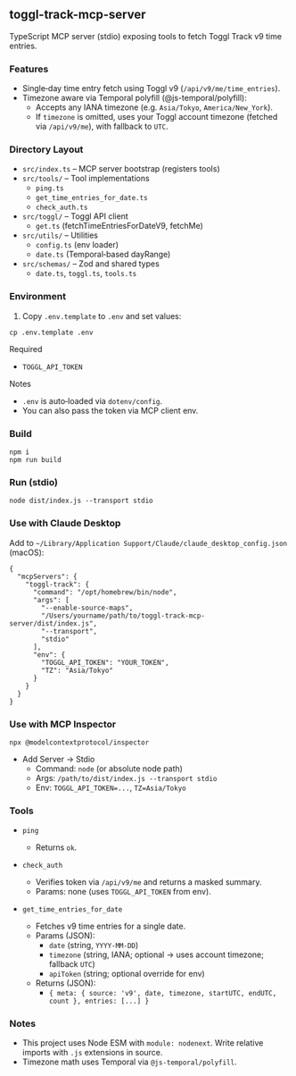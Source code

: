 ## toggl-track-mcp-server

TypeScript MCP server (stdio) exposing tools to fetch Toggl Track v9 time entries.

### Features
- Single‑day time entry fetch using Toggl v9 (`/api/v9/me/time_entries`).
- Timezone aware via Temporal polyfill (@js-temporal/polyfill):
  - Accepts any IANA timezone (e.g. `Asia/Tokyo`, `America/New_York`).
  - If `timezone` is omitted, uses your Toggl account timezone (fetched via `/api/v9/me`), with fallback to `UTC`.

### Directory Layout
- `src/index.ts` – MCP server bootstrap (registers tools)
- `src/tools/` – Tool implementations
  - `ping.ts`
  - `get_time_entries_for_date.ts`
  - `check_auth.ts`
- `src/toggl/` – Toggl API client
  - `get.ts` (fetchTimeEntriesForDateV9, fetchMe)
- `src/utils/` – Utilities
  - `config.ts` (env loader)
  - `date.ts` (Temporal‑based dayRange)
- `src/schemas/` – Zod and shared types
  - `date.ts`, `toggl.ts`, `tools.ts`

### Environment
1) Copy `.env.template` to `.env` and set values:

```
cp .env.template .env
```

Required
- `TOGGL_API_TOKEN`

Notes
- `.env` is auto‑loaded via `dotenv/config`.
- You can also pass the token via MCP client env.

### Build

```
npm i
npm run build
```

### Run (stdio)

```
node dist/index.js --transport stdio
```

### Use with Claude Desktop
Add to `~/Library/Application Support/Claude/claude_desktop_config.json` (macOS):

```
{
  "mcpServers": {
    "toggl-track": {
      "command": "/opt/homebrew/bin/node",
      "args": [
        "--enable-source-maps",
        "/Users/yourname/path/to/toggl-track-mcp-server/dist/index.js",
        "--transport",
        "stdio"
      ],
      "env": {
        "TOGGL_API_TOKEN": "YOUR_TOKEN",
        "TZ": "Asia/Tokyo"
      }
    }
  }
}
```

### Use with MCP Inspector

```
npx @modelcontextprotocol/inspector
```
- Add Server → Stdio
  - Command: `node` (or absolute node path)
  - Args: `/path/to/dist/index.js --transport stdio`
  - Env: `TOGGL_API_TOKEN=...`, `TZ=Asia/Tokyo`

### Tools

- `ping`
  - Returns `ok`.

- `check_auth`
  - Verifies token via `/api/v9/me` and returns a masked summary.
  - Params: none (uses `TOGGL_API_TOKEN` from env).

- `get_time_entries_for_date`
  - Fetches v9 time entries for a single date.
  - Params (JSON):
    - `date` (string, `YYYY-MM-DD`)
    - `timezone` (string, IANA; optional → uses account timezone; fallback `UTC`)
    - `apiToken` (string; optional override for env)
  - Returns (JSON):
    - `{ meta: { source: 'v9', date, timezone, startUTC, endUTC, count }, entries: [...] }`

### Notes
- This project uses Node ESM with `module: nodenext`. Write relative imports with `.js` extensions in source.
- Timezone math uses Temporal via `@js-temporal/polyfill`.
